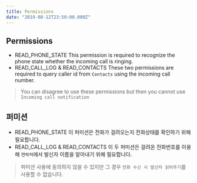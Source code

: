 ```yaml
---
title: Permissions
date: "2019-08-12T23:50:00.000Z"
---
```


## Permissions

- READ_PHONE_STATE
  This permission is required to recognize the phone state whether the incoming call is ringing.
- READ_CALL_LOG & READ_CONTACTS
  These two permissions are required to query caller id from `Contacts` using the incoming call number.

> You can disagree to use these permissions but then you cannot use `Incoming call notification`

## 퍼미션

- READ_PHONE_STATE
  이 퍼미션은 전화가 걸려오는지 전화상태를 확인하기 위해 필요합니다.
- READ_CALL_LOG & READ_CONTACTS
  이 두 퍼미션은 걸려온 전화번호를 이용해 `연락처`에서 발신자 이름을 알아내기 위해 필요합니다.

> 퍼미션 사용에 동의하지 않을 수 있지만 그 경우 `전화 수신 시 발신자 읽어주기`를 사용할 수 없습니다.
